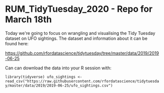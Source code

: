 # RUM_TidyTuesday_2020 - Repo for March 18th

Today we're going to focus on wrangling and visualising the Tidy Tuesday dataset on UFO sightings.  The dataset and information about it can be found here:

https://github.com/rfordatascience/tidytuesday/tree/master/data/2019/2019-06-25

Can can download the data into your R session with:

`library(tidyverse)
ufo_sightings <- read_csv("https://raw.githubusercontent.com/rfordatascience/tidytuesday/master/data/2019/2019-06-25/ufo_sightings.csv")`
